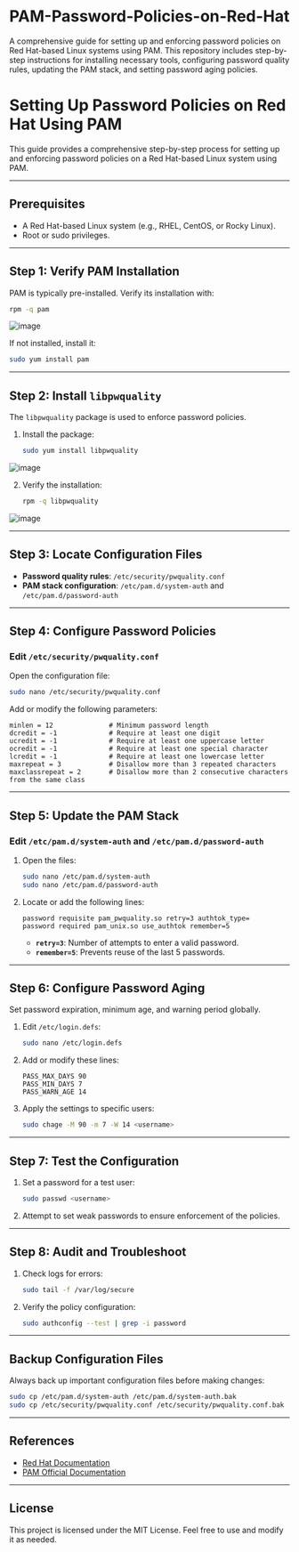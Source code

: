 # PAM-Password-Policies-on-Red-Hat
A comprehensive guide for setting up and enforcing password policies on Red Hat-based Linux systems using PAM. This repository includes step-by-step instructions for installing necessary tools, configuring password quality rules, updating the PAM stack, and setting password aging policies. 


# Setting Up Password Policies on Red Hat Using PAM

This guide provides a comprehensive step-by-step process for setting up and enforcing password policies on a Red Hat-based Linux system using PAM.

---

## Prerequisites

- A Red Hat-based Linux system (e.g., RHEL, CentOS, or Rocky Linux).
- Root or sudo privileges.

---

## Step 1: Verify PAM Installation

PAM is typically pre-installed. Verify its installation with:

```bash
rpm -q pam
```

![image](https://github.com/user-attachments/assets/dc61cb8e-f6ad-4ed9-82ba-f71025bacfc7)

If not installed, install it:

```bash
sudo yum install pam
```

---

## Step 2: Install `libpwquality`

The `libpwquality` package is used to enforce password policies.

1. Install the package:
   ```bash
   sudo yum install libpwquality
   ```

![image](https://github.com/user-attachments/assets/86d302ca-6584-464e-8752-39183ecc1409)


2. Verify the installation:
   ```bash
   rpm -q libpwquality
   ```
![image](https://github.com/user-attachments/assets/743c53a3-fa95-4876-b89a-009428e04fef)

---

## Step 3: Locate Configuration Files

- **Password quality rules**: `/etc/security/pwquality.conf`
- **PAM stack configuration**: `/etc/pam.d/system-auth` and `/etc/pam.d/password-auth`

---

## Step 4: Configure Password Policies

### Edit `/etc/security/pwquality.conf`

Open the configuration file:

```bash
sudo nano /etc/security/pwquality.conf
```

Add or modify the following parameters:

```plaintext
minlen = 12              # Minimum password length
dcredit = -1             # Require at least one digit
ucredit = -1             # Require at least one uppercase letter
ocredit = -1             # Require at least one special character
lcredit = -1             # Require at least one lowercase letter
maxrepeat = 3            # Disallow more than 3 repeated characters
maxclassrepeat = 2       # Disallow more than 2 consecutive characters from the same class
```

---

## Step 5: Update the PAM Stack

### Edit `/etc/pam.d/system-auth` and `/etc/pam.d/password-auth`

1. Open the files:
   ```bash
   sudo nano /etc/pam.d/system-auth
   sudo nano /etc/pam.d/password-auth
   ```

2. Locate or add the following lines:

   ```plaintext
   password requisite pam_pwquality.so retry=3 authtok_type=
   password required pam_unix.so use_authtok remember=5
   ```

   - **`retry=3`**: Number of attempts to enter a valid password.
   - **`remember=5`**: Prevents reuse of the last 5 passwords.

---

## Step 6: Configure Password Aging

Set password expiration, minimum age, and warning period globally.

1. Edit `/etc/login.defs`:
   ```bash
   sudo nano /etc/login.defs
   ```

2. Add or modify these lines:

   ```plaintext
   PASS_MAX_DAYS 90
   PASS_MIN_DAYS 7
   PASS_WARN_AGE 14
   ```

3. Apply the settings to specific users:

   ```bash
   sudo chage -M 90 -m 7 -W 14 <username>
   ```

---

## Step 7: Test the Configuration

1. Set a password for a test user:
   ```bash
   sudo passwd <username>
   ```

2. Attempt to set weak passwords to ensure enforcement of the policies.

---

## Step 8: Audit and Troubleshoot

1. Check logs for errors:
   ```bash
   sudo tail -f /var/log/secure
   ```

2. Verify the policy configuration:
   ```bash
   sudo authconfig --test | grep -i password
   ```

---

## Backup Configuration Files

Always back up important configuration files before making changes:

```bash
sudo cp /etc/pam.d/system-auth /etc/pam.d/system-auth.bak
sudo cp /etc/security/pwquality.conf /etc/security/pwquality.conf.bak
```

---

## References

- [Red Hat Documentation](https://access.redhat.com/documentation)
- [PAM Official Documentation](https://www.linux-pam.org/)

---

## License

This project is licensed under the MIT License. Feel free to use and modify it as needed.
```
